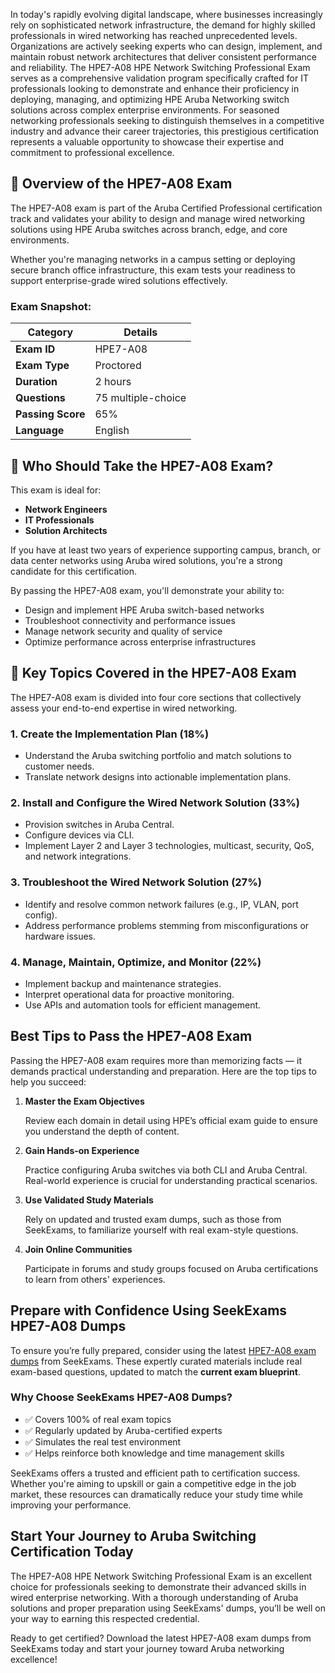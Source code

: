 In today's rapidly evolving digital landscape, where businesses increasingly rely on sophisticated network infrastructure, the demand for highly skilled professionals in wired networking has reached unprecedented levels. Organizations are actively seeking experts who can design, implement, and maintain robust network architectures that deliver consistent performance and reliability. The HPE7-A08 HPE Network Switching Professional Exam serves as a comprehensive validation program specifically crafted for IT professionals looking to demonstrate and enhance their proficiency in deploying, managing, and optimizing HPE Aruba Networking switch solutions across complex enterprise environments. For seasoned networking professionals seeking to distinguish themselves in a competitive industry and advance their career trajectories, this prestigious certification represents a valuable opportunity to showcase their expertise and commitment to professional excellence.

## 🧭 Overview of the HPE7-A08 Exam

The HPE7-A08 exam is part of the Aruba Certified Professional certification track and validates your ability to design and manage wired networking solutions using HPE Aruba switches across branch, edge, and core environments.

Whether you're managing networks in a campus setting or deploying secure branch office infrastructure, this exam tests your readiness to support enterprise-grade wired solutions effectively.

### Exam Snapshot:

| Category | Details |
| --- | --- |
| **Exam ID** | HPE7-A08 |
| **Exam Type** | Proctored |
| **Duration** | 2 hours |
| **Questions** | 75 multiple-choice |
| **Passing Score** | 65% |
| **Language** | English |

## 🎯 Who Should Take the HPE7-A08 Exam?

This exam is ideal for:

- **Network Engineers**
- **IT Professionals**
- **Solution Architects**

If you have at least two years of experience supporting campus, branch, or data center networks using Aruba wired solutions, you're a strong candidate for this certification.

By passing the HPE7-A08 exam, you'll demonstrate your ability to:

- Design and implement HPE Aruba switch-based networks
- Troubleshoot connectivity and performance issues
- Manage network security and quality of service
- Optimize performance across enterprise infrastructures

## 🧠 Key Topics Covered in the HPE7-A08 Exam

The HPE7-A08 exam is divided into four core sections that collectively assess your end-to-end expertise in wired networking.

### 1. **Create the Implementation Plan (18%)**

- Understand the Aruba switching portfolio and match solutions to customer needs.
- Translate network designs into actionable implementation plans.

### 2. **Install and Configure the Wired Network Solution (33%)**

- Provision switches in Aruba Central.
- Configure devices via CLI.
- Implement Layer 2 and Layer 3 technologies, multicast, security, QoS, and network integrations.

### 3. **Troubleshoot the Wired Network Solution (27%)**

- Identify and resolve common network failures (e.g., IP, VLAN, port config).
- Address performance problems stemming from misconfigurations or hardware issues.

### 4. **Manage, Maintain, Optimize, and Monitor (22%)**

- Implement backup and maintenance strategies.
- Interpret operational data for proactive monitoring.
- Use APIs and automation tools for efficient management.

## Best Tips to Pass the HPE7-A08 Exam

Passing the HPE7-A08 exam requires more than memorizing facts — it demands practical understanding and preparation. Here are the top tips to help you succeed:

1. **Master the Exam Objectives**
    
    Review each domain in detail using HPE’s official exam guide to ensure you understand the depth of content.
    
2. **Gain Hands-on Experience**
    
    Practice configuring Aruba switches via both CLI and Aruba Central. Real-world experience is crucial for understanding practical scenarios.
    
3. **Use Validated Study Materials**
    
    Rely on updated and trusted exam dumps, such as those from SeekExams, to familiarize yourself with real exam-style questions.
    
4. **Join Online Communities**
    
    Participate in forums and study groups focused on Aruba certifications to learn from others' experiences.
    

## Prepare with Confidence Using SeekExams HPE7-A08 Dumps

To ensure you’re fully prepared, consider using the latest [HPE7-A08 exam dumps](https://www.seekexams.com/exam/hpe7-a08/) from SeekExams. These expertly curated materials include real exam-based questions, updated to match the **current exam blueprint**.

### Why Choose SeekExams HPE7-A08 Dumps?

- ✅ Covers 100% of real exam topics
- ✅ Regularly updated by Aruba-certified experts
- ✅ Simulates the real test environment
- ✅ Helps reinforce both knowledge and time management skills

SeekExams offers a trusted and efficient path to certification success. Whether you're aiming to upskill or gain a competitive edge in the job market, these resources can dramatically reduce your study time while improving your performance.

## Start Your Journey to Aruba Switching Certification Today

The HPE7-A08 HPE Network Switching Professional Exam is an excellent choice for professionals seeking to demonstrate their advanced skills in wired enterprise networking. With a thorough understanding of Aruba solutions and proper preparation using SeekExams' dumps, you’ll be well on your way to earning this respected credential.

Ready to get certified? Download the latest HPE7-A08 exam dumps from SeekExams today and start your journey toward Aruba networking excellence!

